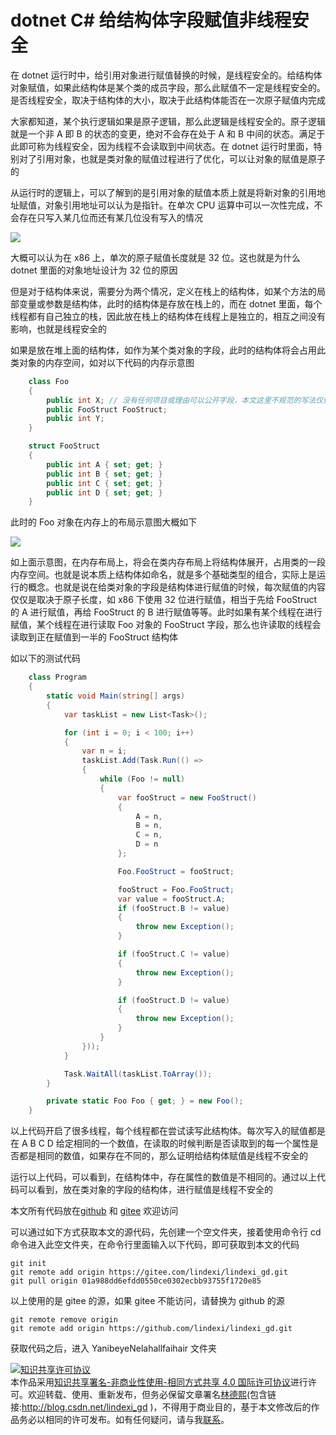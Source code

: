 
# dotnet C# 给结构体字段赋值非线程安全

在 dotnet 运行时中，给引用对象进行赋值替换的时候，是线程安全的。给结构体对象赋值，如果此结构体是某个类的成员字段，那么此赋值不一定是线程安全的。是否线程安全，取决于结构体的大小，取决于此结构体能否在一次原子赋值内完成

<!--more-->


<!-- 博客 -->
<!-- 发布 -->

大家都知道，某个执行逻辑如果是原子逻辑，那么此逻辑是线程安全的。原子逻辑就是一个非 A 即 B 的状态的变更，绝对不会存在处于 A 和 B 中间的状态。满足于此即可称为线程安全，因为线程不会读取到中间状态。在 dotnet 运行时里面，特别对了引用对象，也就是类对象的赋值过程进行了优化，可以让对象的赋值是原子的

从运行时的逻辑上，可以了解到的是引用对象的赋值本质上就是将新对象的引用地址赋值，对象引用地址可以认为是指针。在单次 CPU 运算中可以一次性完成，不会存在只写入某几位而还有某几位没有写入的情况

<!-- ![](image/dotnet C# 给结构体字段赋值非线程安全/dotnet C# 给结构体字段赋值非线程安全0.png) -->

![](http://image.acmx.xyz/lindexi%2F2021961925584162.jpg)

大概可以认为在 x86 上，单次的原子赋值长度就是 32 位。这也就是为什么 dotnet 里面的对象地址设计为 32 位的原因

但是对于结构体来说，需要分为两个情况，定义在栈上的结构体，如某个方法的局部变量或参数是结构体，此时的结构体是存放在栈上的，而在 dotnet 里面，每个线程都有自己独立的栈，因此放在栈上的结构体在线程上是独立的，相互之间没有影响，也就是线程安全的

如果是放在堆上面的结构体，如作为某个类对象的字段，此时的结构体将会占用此类对象的内存空间，如对以下代码的内存示意图

```csharp
    class Foo
    {
        public int X; // 没有任何项目或理由可以公开字段，本文这里不规范的写法仅仅只是为了做演示而已 （Unity除外）
        public FooStruct FooStruct;
        public int Y;
    }

    struct FooStruct
    {
        public int A { set; get; }
        public int B { set; get; }
        public int C { set; get; }
        public int D { set; get; }
    }
```

此时的 Foo 对象在内存上的布局示意图大概如下

<!-- ![](image/dotnet C# 给结构体字段赋值非线程安全/dotnet C# 给结构体字段赋值非线程安全1.png) -->

![](http://image.acmx.xyz/lindexi%2F202196193532405.jpg)

如上面示意图，在内存布局上，将会在类内存布局上将结构体展开，占用类的一段内存空间。也就是说本质上结构体如命名，就是多个基础类型的组合，实际上是运行的概念。也就是说在给类对象的字段是结构体进行赋值的时候，每次赋值的内容仅仅是取决于原子长度，如 x86 下使用 32 位进行赋值，相当于先给 FooStruct 的 A 进行赋值，再给 FooStruct 的 B 进行赋值等等。此时如果有某个线程在进行赋值，某个线程在进行读取 Foo 对象的 FooStruct 字段，那么也许读取的线程会读取到正在赋值到一半的 FooStruct 结构体

如以下的测试代码

```csharp
    class Program
    {
        static void Main(string[] args)
        {
            var taskList = new List<Task>();

            for (int i = 0; i < 100; i++)
            {
                var n = i;
                taskList.Add(Task.Run(() =>
                {
                    while (Foo != null)
                    {
                        var fooStruct = new FooStruct()
                        {
                            A = n,
                            B = n,
                            C = n,
                            D = n
                        };

                        Foo.FooStruct = fooStruct;

                        fooStruct = Foo.FooStruct;
                        var value = fooStruct.A;
                        if (fooStruct.B != value)
                        {
                            throw new Exception();
                        }

                        if (fooStruct.C != value)
                        {
                            throw new Exception();
                        }

                        if (fooStruct.D != value)
                        {
                            throw new Exception();
                        }
                    }
                }));
            }

            Task.WaitAll(taskList.ToArray());
        }

        private static Foo Foo { get; } = new Foo();
    }
```

以上代码开启了很多线程，每个线程都在尝试读写此结构体。每次写入的赋值都是在 A B C D 给定相同的一个数值，在读取的时候判断是否读取到的每一个属性是否都是相同的数值，如果存在不同的，那么证明给结构体赋值是线程不安全的

运行以上代码，可以看到，在结构体中，存在属性的数值是不相同的。通过以上代码可以看到，放在类对象的字段的结构体，进行赋值是线程不安全的

本文所有代码放在[github](https://github.com/lindexi/lindexi_gd/tree/01a988dd6efdd0550ce0302ecbb93755f1720e85/YanibeyeNelahallfaihair) 和 [gitee](https://gitee.com/lindexi/lindexi_gd/tree/01a988dd6efdd0550ce0302ecbb93755f1720e85/YanibeyeNelahallfaihair) 欢迎访问

可以通过如下方式获取本文的源代码，先创建一个空文件夹，接着使用命令行 cd 命令进入此空文件夹，在命令行里面输入以下代码，即可获取到本文的代码

```
git init
git remote add origin https://gitee.com/lindexi/lindexi_gd.git
git pull origin 01a988dd6efdd0550ce0302ecbb93755f1720e85
```

以上使用的是 gitee 的源，如果 gitee 不能访问，请替换为 github 的源

```
git remote remove origin
git remote add origin https://github.com/lindexi/lindexi_gd.git
```

获取代码之后，进入 YanibeyeNelahallfaihair 文件夹





<a rel="license" href="http://creativecommons.org/licenses/by-nc-sa/4.0/"><img alt="知识共享许可协议" style="border-width:0" src="https://licensebuttons.net/l/by-nc-sa/4.0/88x31.png" /></a><br />本作品采用<a rel="license" href="http://creativecommons.org/licenses/by-nc-sa/4.0/">知识共享署名-非商业性使用-相同方式共享 4.0 国际许可协议</a>进行许可。欢迎转载、使用、重新发布，但务必保留文章署名[林德熙](http://blog.csdn.net/lindexi_gd)(包含链接:http://blog.csdn.net/lindexi_gd )，不得用于商业目的，基于本文修改后的作品务必以相同的许可发布。如有任何疑问，请与我[联系](mailto:lindexi_gd@163.com)。